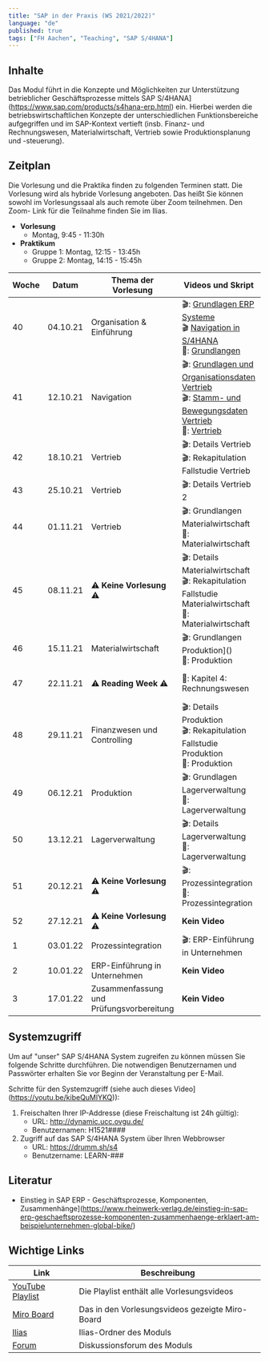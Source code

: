 ```yaml
---
title: "SAP in der Praxis (WS 2021/2022)"
language: "de"
published: true
tags: ["FH Aachen", "Teaching", "SAP S/4HANA"]
---
```


## Inhalte

Das Modul führt in die Konzepte und Möglichkeiten zur Unterstützung
betrieblicher Geschäftsprozesse mittels
SAP S/4HANA](https://www.sap.com/products/s4hana-erp.html) ein.
Hierbei werden die betriebswirtschaftlichen Konzepte der unterschiedlichen
Funktionsbereiche aufgegriffen und im SAP-Kontext vertieft
(insb. Finanz- und Rechnungswesen, Materialwirtschaft, Vertrieb sowie
Produktionsplanung und -steuerung).

## Zeitplan

Die Vorlesung und die Praktika finden zu folgenden Terminen statt. Die Vorlesung
wird als hybride Vorlesung angeboten. Das heißt Sie können sowohl im
Vorlesungssaal als auch remote über Zoom teilnehmen. Den Zoom-
Link für die Teilnahme finden Sie im Ilias.

- **Vorlesung**
    - Montag, 9:45 - 11:30h
- **Praktikum**
    - Gruppe 1: Montag, 12:15 - 13:45h
    - Gruppe 2: Montag, 14:15 - 15:45h

| Woche | Datum | Thema der Vorlesung | Videos und Skript | Praktikumsaufgabe |
| ----- | ----- | ------------------- | ----------------- | ----------------- |
| 40 | 04.10.21 | Organisation & Einführung | 🎬: [Grundlagen ERP Systeme](https://youtu.be/UC1czfAo_NM) <br/> 🎬 [Navigation in S/4HANA](https://youtu.be/Hf0zsjag7e8) <br/>📕: [Grundlangen](sap_in_der_praxis/02_grundlagen.pdf) | ✅: [Fallstudie Navigation](sap_in_der_praxis/02_navigation.pdf) <br/> 📗: [Global Bike Story](sap_in_der_praxis/02_global_bike_story.pdf) |
| 41 | 12.10.21 | Navigation | 🎬: [Grundlagen und Organisationsdaten Vertrieb](https://youtu.be/kKLhCDz-0O0) <br/>🎬: [Stamm- und Bewegungsdaten Vertrieb](https://youtu.be/qyHaVjo5aag)<br/> 📕: [Vertrieb](sap_in_der_praxis/03_vertrieb.pdf) | ✅: [Fallstudie Vertrieb](sap_in_der_praxis/03_case_study_sd.pdf) |
| 42 | 18.10.21 | Vertrieb | 🎬: Details Vertrieb <br/> 🎬: Rekapitulation Fallstudie Vertrieb | ✅: Praxisfall Vertrieb 1<br/> ⁉️:  Quiz |
| 43 | 25.10.21 | Vertrieb | 🎬: Details Vertrieb 2 | ✅: Praxisfall Vertrieb 2 |
| 44 | 01.11.21 | Vertrieb | 🎬: Grundlangen Materialwirtschaft<br/>📕: Materialwirtschaft | ✅: Fallstudie Materialwirtschaft |
| 45 | 08.11.21 | ⚠️  **Keine Vorlesung** ⚠️ | 🎬: Details Materialwirtschaft <br/> 🎬: Rekapitulation Fallstudie Materialwirtschaft<br/>📕: Materialwirtschaft   | ✅: Praxisfall Materialwirtschaft <br/> ⁉️: Quiz |
| 46 | 15.11.21 | Materialwirtschaft | 🎬: Grundlangen Produktion]() <br/>📕: Produktion | ✅: Fallstudie Produktion|
| 47 | 22.11.21 | ⚠️  **Reading Week** ⚠️ |📕: Kapitel 4: Rechnungswesen | ✅: Fallstudie FI <br/> ✅: Fallstudie CO <br/> ⁉️: Quiz|
| 48 | 29.11.21 | Finanzwesen und Controlling | 🎬: Details Produktion <br/> 🎬: Rekapitulation Fallstudie Produktion <br/> 📕: Produktion | ✅: Praxisfall PP <br/> ⁉️: Quiz|
| 49 | 06.12.21 | Produktion | 🎬: Grundlagen Lagerverwaltung <br/> 📕: Lagerverwaltung | ✅: Fallstudie Lagerverwaltung |
| 50 | 13.12.21 | Lagerverwaltung | 🎬: Details Lagerverwaltung <br/> 📕: Lagerverwaltung | ✅: Praxisfall Lagerverwaltung <br/> ⁉️: Quiz|
| 51 | 20.12.21 | ⚠️  **Keine Vorlesung** ⚠️ | 🎬: Prozessintegration <br/> 📕: Prozessintegration | ✅: Praxisfall Prozessintegration |
| 52 | 27.12.21 | ⚠️  **Keine Vorlesung** ⚠️ | **Kein Video** | **Kein Praktikum** |
| 1 | 03.01.22 | Prozessintegration | 🎬: ERP-Einführung in Unternehmen | **Kein Praktikum** |
| 2 | 10.01.22 | ERP-Einführung in Unternehmen| **Kein Video** | **Kein Praktikum** |
| 3 | 17.01.22 | Zusammenfassung und Prüfungsvorbereitung | **Kein Video** | **Kein Praktikum** |


## Systemzugriff

Um auf "unser" SAP S/4HANA System zugreifen zu können müssen Sie folgende Schritte
durchführen. Die notwendigen Benutzernamen und Passwörter erhalten Sie vor
Beginn der Veranstaltung per E-Mail.

Schritte für den Systemzugriff (siehe auch dieses Video](https://youtu.be/kibeQuMlYKQ)):

1. Freischalten Ihrer IP-Addresse (diese Freischaltung ist 24h gültig):
    - URL: http://dynamic.ucc.ovgu.de/
    - Benutzernamen: H1521####
2. Zugriff auf das SAP S/4HANA System über Ihren Webbrowser
    - URL: https://drumm.sh/s4
    - Benutzername: LEARN-###

## Literatur
* Einstieg in SAP ERP - Geschäftsprozesse, Komponenten, Zusammenhänge](https://www.rheinwerk-verlag.de/einstieg-in-sap-erp-geschaeftsprozesse-komponenten-zusammenhaenge-erklaert-am-beispielunternehmen-global-bike/)

## Wichtige Links

| Link | Beschreibung |
| ---- | ------------ |
| [YouTube Playlist](https://drumm.sh/yt/s4) | Die Playlist enthält alle Vorlesungsvideos |
| [Miro Board](https://miro.com/app/board/o9J_lvLhjsk=/) | Das in den Vorlesungsvideos gezeigte Miro-Board |
| [Ilias](https://www.ili.fh-aachen.de/goto_elearning_crs_817685.html)| Ilias-Ordner des Moduls |
| [Forum](https://www.ili.fh-aachen.de/goto_elearning_frm_817753.html) | Diskussionsforum des Moduls |
